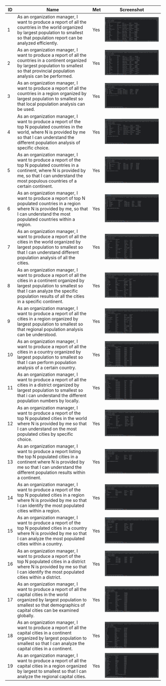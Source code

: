 | ID | Name | Met | Screenshot |
|----|---------------------|-----|------------|
| 1  | As an organization manager, I want to produce a report of all the countries in the world organized by largest population to smallest so that population report can be analyzed efficiently. | Yes | <img src="images/issue01.PNG"> |
| 2  | As an organization manager, I want to produce a report of all the countries in a continent organized by largest population to smallest so that provincial population analysis can be performed. | Yes | <img src="images/issue02.PNG"> |
| 3  | As an organization manager, I want to produce a report of all the countries in a region organized by largest population to smallest so that local population analysis can be used. | Yes | <img src="images/issue03.PNG"> |
| 4  | As an organization manager, I want to produce a report of the top N populated countries in the world, where N is provided by me so that I can understand the different population analysis of specific choice. | Yes | <img src="images/issue04.PNG"> |
| 5  | As an organization manager, I want to produce a report of the top N populated countries in a continent, where N is provided by me, so that I can understand the most populous countries of a certain continent. | Yes | <img src="images/issue05.PNG"> |
| 6  | As an organization manager, I want to produce a report of top N populated countries in a region where N is provided by me, so that I can understand the most populated countries within a region. | Yes | <img src="images/issue06.PNG"> |
| 7  | As an organization manager, I want to produce a report of all the cities in the world organized by largest population to smallest so that I can understand different population analysis of all the cities. | Yes | <img src="images/issue07.PNG"> |
| 8  | As an organization manager, I want to produce a report of all the cities in a continent organized by largest population to smallest so that I can analyze the specific population results of all the cities in a specific continent. | Yes | <img src="images/issue08.PNG"> |
| 9  | As an organization manager,  I want to produce a report of all the cities in a region organized by largest population to smallest so that regional population analysis can be understood. | Yes | <img src="images/issue09.PNG"> |
| 10  | As an organization manager, I want to produce a report of all the cities in a country organized by largest population to smallest so that I can perform population analysis of a certain country. | Yes | <img src="images/issue10.PNG"> |
| 11  | As an organization manager, I want to produce a report of all the cities in a district organized by largest population to smallest so that i can understand the different population numbers by locally. | Yes | <img src="images/issue11.PNG"> |
| 12  | As an organization manager, I want to produce a report of the top N populated cities in the world where N is provided by me so that I can understand on the most populated cities by specific choice. | Yes | <img src="images/issue12.PNG"> |
| 13  | As an organization manager,  I want to produce a report listing the top N populated cities in a continent where N is provided by me so that I can understand the different population results within a continent. | Yes | <img src="images/issue13.PNG"> |
| 14  | As an organization manager,  I want to produce a report of the top N populated cities in a region where N is provided by me so that I can identify the most populated cities within a region. | Yes | <img src="images/issue14.PNG"> |
| 15  | As an organization manager,  I want to produce a report of the top N populated cities in a country where N is provided by me so that I can analyze the most populated cities within a country. | Yes | <img src="images/issue15.PNG"> |
| 16  | As an organization manager,   I want to produce a report of the top N populated cities in a district where N is provided by me so that I can identify the most populated cities within a district. | Yes | <img src="images/issue16.PNG"> |
| 17  | As an organization manager,   I want to produce a report of all the capital cities in the world organized by largest population to smallest so that demographics of capital cities can be examined globally. | Yes | <img src="images/issue17.PNG"> |
| 18  | As an organization manager,   I want to produce a report of all the capital cities in a continent organized by largest population to smallest so that I can analyze the capital cities in a continent. | Yes | <img src="images/issue18.PNG"> |
| 19  | As an organization manager,    I want to produce a report of all the capital cities in a region organized by largest to smallest so that I can analyze the regional capital cities. | Yes | <img src="images/issue19.PNG"> |

